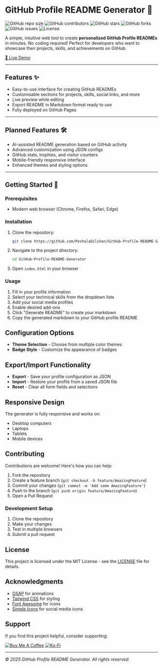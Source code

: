 # GitHub Profile README Generator 🚀

![GitHub repo size](https://img.shields.io/github/repo-size/PeshalaDilshan/GitHub-Profile-README-Generator)
![GitHub contributors](https://img.shields.io/github/contributors/PeshalaDilshan/GitHub-Profile-README-Generator)
![GitHub stars](https://img.shields.io/github/stars/PeshalaDilshan/GitHub-Profile-README-Generator?style=social)
![GitHub forks](https://img.shields.io/github/forks/PeshalaDilshan/GitHub-Profile-README-Generator?style=social)
![GitHub issues](https://img.shields.io/github/issues/PeshalaDilshan/GitHub-Profile-README-Generator)
![License](https://img.shields.io/github/license/PeshalaDilshan/GitHub-Profile-README-Generator)

A simple, intuitive web tool to create **personalized GitHub Profile READMEs** in minutes. No coding required! Perfect for developers who want to showcase their projects, skills, and achievements on GitHub.  

[🔗 Live Demo](https://peshaladilshan.github.io/GitHub-Profile-README-Generator)  

---

## Features ✨

- Easy-to-use interface for creating GitHub READMEs  
- Customisable sections for projects, skills, social links, and more  
- Live preview while editing  
- Export README in Markdown format ready to use  
- Fully deployed on GitHub Pages  

---

## Planned Features 🛠️

- AI-assisted README generation based on GitHub activity  
- Advanced customization using JSON configs  
- GitHub stats, trophies, and visitor counters  
- Mobile-friendly responsive interface  
- Enhanced themes and styling options  

---

## Getting Started 🏁


### Prerequisites

- Modern web browser (Chrome, Firefox, Safari, Edge)

### Installation

1. Clone the repository:
   ```bash
   git clone https://github.com/PeshalaDilshan/GitHub-Profile-README-Generator.git
   ```

2. Navigate to the project directory:
   ```bash
   cd GitHub-Profile-README-Generator
   ```

3. Open `index.html` in your browser

### Usage

1. Fill in your profile information
2. Select your technical skills from the dropdown lists
3. Add your social media profiles
4. Enable desired add-ons
5. Click "Generate README" to create your markdown
6. Copy the generated markdown to your GitHub profile README

## Configuration Options

- **Theme Selection** - Choose from multiple color themes
- **Badge Style** - Customize the appearance of badges

## Export/Import Functionality

- **Export** - Save your profile configuration as JSON
- **Import** - Restore your profile from a saved JSON file
- **Reset** - Clear all form fields and selections

## Responsive Design

The generator is fully responsive and works on:
- Desktop computers
- Laptops
- Tablets
- Mobile devices

## Contributing

Contributions are welcome! Here's how you can help:

1. Fork the repository
2. Create a feature branch (`git checkout -b feature/AmazingFeature`)
3. Commit your changes (`git commit -m 'Add some AmazingFeature'`)
4. Push to the branch (`git push origin feature/AmazingFeature`)
5. Open a Pull Request

### Development Setup

1. Clone the repository
2. Make your changes
3. Test in multiple browsers
4. Submit a pull request

## License

This project is licensed under the MIT License - see the [LICENSE](LICENSE) file for details.

## Acknowledgments

- [GSAP](https://greensock.com/gsap/) for animations
- [Tailwind CSS](https://tailwindcss.com/) for styling
- [Font Awesome](https://fontawesome.com/) for icons
- [Simple Icons](https://simpleicons.org/) for social media icons

## Support

If you find this project helpful, consider supporting:

[![Buy Me A Coffee](https://cdn.buymeacoffee.com/buttons/v2/default-yellow.png)](https://www.buymeacoffee.com)
[![Ko-Fi](https://cdn.ko-fi.com/cdn/kofi3.png?v=3)](https://ko-fi.com)

---

*© 2025 GitHub Profile README Generator. All rights reserved.*
